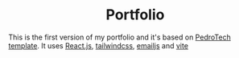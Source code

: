 <h1 align="center">Portfolio</h1>

This is the first version of my portfolio and it's based on [PedroTech template](https://www.youtube.com/watch?v=LGdPMf-SgBA). It uses [React.js](https://react.dev), [tailwindcss](https://tailwindcss.com), [emailjs](https://emailjs.com) and [vite](https://vite.dev/)